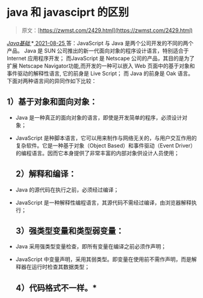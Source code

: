 <!--yml
category: 未分类
date: 0001-01-01 00:00:00
--->

# java 和 javasciprt 的区别

> 原文：[https://zwmst.com/2429.html](https://zwmst.com/2429.html)

   [ *Java基础* ](https://zwmst.com/java%e5%9f%ba%e7%a1%80)*[ <time datetime="2021-08-25T09:33:41+08:00"> 2021-08-25 </time> ](https://zwmst.com/2429.html)  答：JavaScript 与 Java 是两个公司开发的不同的两个产品。
Java 是 SUN 公司推出的新一代面向对象的程序设计语言，特别适合于 Internet 应用程序开发；
而JavaScript 是 Netscape 公司的产品，其目的是为了扩展 Netscape Navigator功能,而开发的一种可以嵌入 Web 页面中的基于对象和事件驱动的解释性语言, 它的前身是 Live Script；
而 Java 的前身是 Oak 语言。
下面对两种语言间的异同作如下比较：

## 1）基于对象和面向对象：

*   Java 是一种真正的面向对象的语言，即使是开发简单的程序，必须设计对象；
*   JavaScript 是种脚本语言，它可以用来制作与网络无关的，与用户交互作用的复杂软件。它是一种基于对象（Object Based）和事件驱动（Event Driver）的编程语言。因而它本身提供了非常丰富的内部对象供设计人员使用；

    ## 2）解释和编译：

*   Java 的源代码在执行之前，必须经过编译；
*   JavaScript 是一种解释性编程语言，其源代码不需经过编译，由浏览器解释执行；

    ## 3）强类型变量和类型弱变量：

*   Java 采用强类型变量检查，即所有变量在编译之前必须作声明；
*   JavaScript 中变量声明，采用其弱类型。即变量在使用前不需作声明，而是解释器在运行时检查其数据类型；

    ## 4）代码格式不一样。*